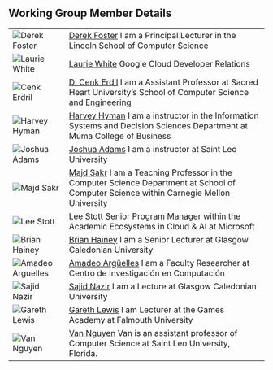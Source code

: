 ## Working Group Member Details

|| |
| - | - |
| ![Derek Foster](https://raw.githubusercontent.com/cloudcomputingcurricula/Cloud-Computing-Curricula/master/Core/Profiles/Dfoster.jpg) | [Derek Foster](https://staff.lincoln.ac.uk/defoster) I am a Principal Lecturer in the Lincoln School of Computer Science  |
|![Laurie White](https://raw.githubusercontent.com/cloudcomputingcurricula/Cloud-Computing-Curricula/master/Core/Profiles/LaurieW.jpg) |[Laurie White](https://laurie.dev/)  Google Cloud Developer Relations |
| ![Cenk Erdril](/https://raw.githubusercontent.com/cloudcomputingcurricula/Cloud-Computing-Curricula/master/Core/Profiles/Erdil_Cenk.jpg) | [D. Cenk Erdil](https://www.sacredheart.edu/academics/schoolofcomputerscienceengineering/facultystaff/dcenkerdilphd/)  I am a Assistant Professor at Sacred Heart University’s School of Computer Science and Engineering |
| ![Harvey Hyman](https://raw.githubusercontent.com/cloudcomputingcurricula/Cloud-Computing-Curricula/master/Core/Profiles/hyman-harvey.jpg) |[Harvey Hyman](https://www.usf.edu/business/contacts/hyman-harvey.aspx) I am a instructor in the Information Systems and Decision Sciences Department at Muma College of Business|
|![Joshua Adams](https://raw.githubusercontent.com/cloudcomputingcurricula/Cloud-Computing-Curricula/master/Core/Profiles/JoshuaA.jpg) | [Joshua Adams](https://www.linkedin.com/in/joshua-adams-a24b7b24) I am a instructor at Saint Leo University 
| ![Majd Sakr](https://raw.githubusercontent.com/cloudcomputingcurricula/Cloud-Computing-Curricula/master/Core/Profiles/Majd.jpg) | [Majd Sakr](https://www.cs.cmu.edu/~msakr/) I am a Teaching Professor in the Computer Science Department at School of Computer Science within Carnegie Mellon University|
| ![Lee Stott](https://raw.githubusercontent.com/cloudcomputingcurricula/Cloud-Computing-Curricula/master/Core/Profiles/LeeS.jpg) | [Lee Stott](https://www.linkedin.com/in/leestott/) Senior Program Manager within the Academic Ecosystems in Cloud & AI at Microsoft|
| ![Brian Hainey](https://raw.githubusercontent.com/cloudcomputingcurricula/Cloud-Computing-Curricula/master/Core/Profiles/BrianH.jpg) | [Brian Hainey](http://researchonline.gcu.ac.uk/portal/en/persons/brian-hainey(51f44dfe-1c37-4717-a293-49b105abd2f7).html) I am a Senior Lecturer at Glasgow Caledonian University|
|![Amadeo Arguelles](https://raw.githubusercontent.com/cloudcomputingcurricula/Cloud-Computing-Curricula/master/Core/Profiles/AmadeoA.jpg) |[Amadeo Argüelles](http://ipn.academia.edu/) I am a Faculty Researcher at Centro de Investigación en Computación|
|![Sajid Nazir](https://raw.githubusercontent.com/cloudcomputingcurricula/Cloud-Computing-Curricula/master/Core/Profiles/SajidN.jpg) | [Sajid Nazir](http://researchonline.gcu.ac.uk/portal/en/persons/sajid-nazir(64f8543b-076e-46d3-8243-aee3062360fa).html)  I am a Lecture at Glasgow Caledonian University |
|![Gareth Lewis](https://raw.githubusercontent.com/cloudcomputingcurricula/Cloud-Computing-Curricula/master/Core/Profiles/GarethL.jpg) |[Gareth Lewis](https://www.falmouth.ac.uk/staff/gareth-lewis) I am Lecturer at the Games Academy at Falmouth University |
| ![Van Nguyen](https://raw.githubusercontent.com/cloudcomputingcurricula/Cloud-Computing-Curricula/master/Core/Profiles/VanN.jpg) | [Van Nguyen](https://www.saintleo.edu/faculty-bios/van-nguyen) Van is an assistant professor of Computer Science at Saint Leo University, Florida. |
